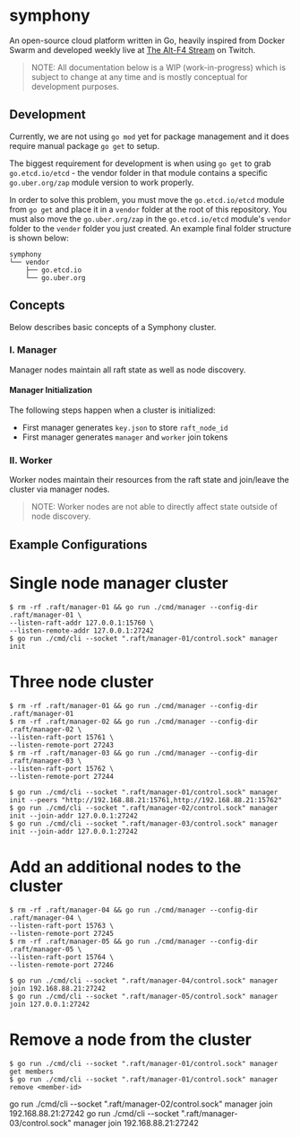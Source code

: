 # symphony

An open-source cloud platform written in Go, heavily inspired from Docker Swarm and developed weekly live at [The Alt-F4 Stream](https://www.google.com "The Alt-F4 Stream") on Twitch.

> NOTE: All documentation below is a WIP (work-in-progress) which is subject to change at any time and is mostly conceptual for development purposes.

## Development

Currently, we are not using `go mod` yet for package management and it does require manual package `go get` to setup.

The biggest requirement for development is when using `go get` to grab `go.etcd.io/etcd` - the vendor folder in that module contains a specific `go.uber.org/zap` module version to work properly.

In order to solve this problem, you must move the `go.etcd.io/etcd` module from `go get` and place it in a `vendor` folder at the root of this repository. You must also move the `go.uber.org/zap` in the `go.etcd.io/etcd` module's `vendor` folder to the `vender` folder you just created. An example final folder structure is shown below:

```
symphony
└── vendor
    ├── go.etcd.io
    └── go.uber.org
```

## Concepts

Below describes basic concepts of a Symphony cluster.

### I. Manager

Manager nodes maintain all raft state as well as node discovery.

#### Manager Initialization

The following steps happen when a cluster is initialized:

- First manager generates `key.json` to store `raft_node_id`
- First manager generates `manager` and `worker` join tokens

### II. Worker

Worker nodes maintain their resources from the raft state and join/leave the cluster via manager nodes.

> NOTE: Worker nodes are not able to directly affect state outside of node discovery.

## Example Configurations

# Single node manager cluster

```
$ rm -rf .raft/manager-01 && go run ./cmd/manager --config-dir .raft/manager-01 \
--listen-raft-addr 127.0.0.1:15760 \
--listen-remote-addr 127.0.0.1:27242
$ go run ./cmd/cli --socket ".raft/manager-01/control.sock" manager init
```

# Three node cluster

```
$ rm -rf .raft/manager-01 && go run ./cmd/manager --config-dir .raft/manager-01
$ rm -rf .raft/manager-02 && go run ./cmd/manager --config-dir .raft/manager-02 \
--listen-raft-port 15761 \
--listen-remote-port 27243
$ rm -rf .raft/manager-03 && go run ./cmd/manager --config-dir .raft/manager-03 \
--listen-raft-port 15762 \
--listen-remote-port 27244
```

```
$ go run ./cmd/cli --socket ".raft/manager-01/control.sock" manager init --peers "http://192.168.88.21:15761,http://192.168.88.21:15762"
$ go run ./cmd/cli --socket ".raft/manager-02/control.sock" manager init --join-addr 127.0.0.1:27242
$ go run ./cmd/cli --socket ".raft/manager-03/control.sock" manager init --join-addr 127.0.0.1:27242
```

# Add an additional nodes to the cluster

```
$ rm -rf .raft/manager-04 && go run ./cmd/manager --config-dir .raft/manager-04 \
--listen-raft-port 15763 \
--listen-remote-port 27245
$ rm -rf .raft/manager-05 && go run ./cmd/manager --config-dir .raft/manager-05 \
--listen-raft-port 15764 \
--listen-remote-port 27246

$ go run ./cmd/cli --socket ".raft/manager-04/control.sock" manager join 192.168.88.21:27242
$ go run ./cmd/cli --socket ".raft/manager-05/control.sock" manager join 127.0.0.1:27242
```

# Remove a node from the cluster

```
$ go run ./cmd/cli --socket ".raft/manager-01/control.sock" manager get members
$ go run ./cmd/cli --socket ".raft/manager-01/control.sock" manager remove <member-id>
```

go run ./cmd/cli --socket ".raft/manager-02/control.sock" manager join 192.168.88.21:27242
go run ./cmd/cli --socket ".raft/manager-03/control.sock" manager join 192.168.88.21:27242
